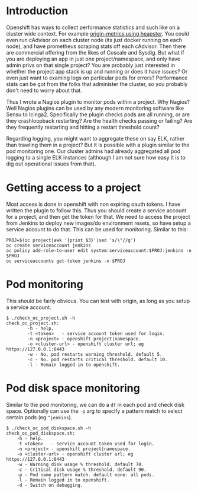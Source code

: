 # Introduction

Openshift has ways to collect performance statistics and such like on a cluster wide context. For example [origin-metrics using heapster](https://github.com/openshift/origin-metrics). You could even run cAdvisor on each cluster node (its just docker running on each node), and have prometheus scraping stats off each cAdvisor. Then there are commercial offering from the likes of Coscale and Sysdig. But what if you are deploying an app in just one project/namespace, and only have admin privs on that single project? You are probably just interested in whether the project app stack is up and running or does it have issues? Or even just want to examing logs on particular pods for errors? Performance stats can be got from the folks that administer the cluster, so you probably don't need to worry about that.

Thus I wrote a Nagios plugin to monitor pods within a project. Why Nagios? Well Nagios plugins can be used by any modern monitoring software like Sensu to Icinga2. Specifically the plugin checks pods are all running, or are they crashloopback restarting? Are the health checks passing or failing? Are they frequently restarting and hitting a restart threshold count?

Regarding logging, you might want to aggregate these on say ELK, rather than trawling them in a project? But it is possible with a plugin similar to the pod monitoring one. Our cluster admins had already aggregated all pod logging to a single ELK instances (although I am not sure how easy it is to dig out operational issues from that).

# Getting access to a project

Most access is done in openshift with non expiring oauth tokens. I have written the plugin to follow this. Thus you should create a service account for a project, and then get the token for that. We need to access the project from Jenkins to deploy new images/do environment resets, so have setup a service account to do that. This can be used for monitoring. Similar to this:

```
PROJ=$(oc project|awk '{print $3}'|sed 's/\"//g')
oc create serviceaccount jenkins
oc policy add-role-to-user edit system:serviceaccount:$PROJ:jenkins -n $PROJ
oc serviceaccounts get-token jenkins -n $PROJ

```

# Pod monitoring

This should be fairly obvious. You can test with origin, as long as you setup a service account.

```
$ ./check_oc_project.sh -h
check_oc_project.sh:
        -h - help.
        -t <token>   - service account token used for login.
        -n <project> - openshift project|namespace.
        -o <cluster-url> - openshift cluster url; eg https://127.0.0.1:8443
        -w - No. pod restarts warning threshold. default 5.
        -c - No. pod restarts critical threshold. default 10.
        -l - Remain logged in to openshift.

```

# Pod disk space monitoring

Similar to the pod monitoring, we can do a `df` in each pod and check disk space. Optionally can use the `-p` arg to specify a pattern match to select certain pods (eg `^jenkins`).


```
$ ./check_oc_pod_diskspace.sh -h
check_oc_pod_diskspace.sh:
	-h - help.
	-t <token>   - service account token used for login.
	-n <project> - openshift project|namespace.
	-o <cluster-url> - openshift cluster url; eg https://127.0.0.1:8443
	-w - Warning disk usage % threshold. default 70.
	-c - Critical disk usage % threshold. default 90.
	-p - Pod name pattern match. default none: all pods.
	-l - Remain logged in to openshift.
	-d - Switch on debugging.

```
